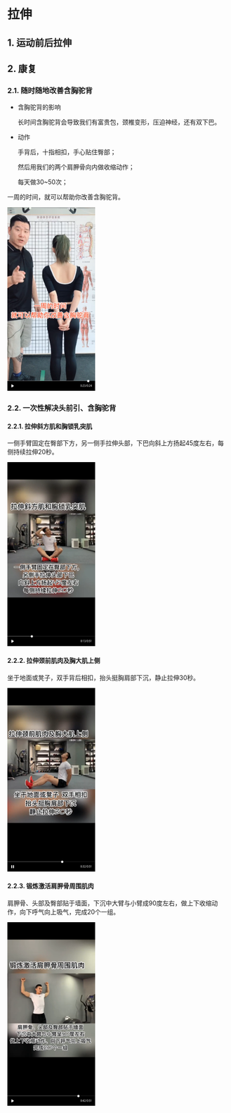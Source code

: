 # 拉伸

## 1. 运动前后拉伸

## 2. 康复

### 2.1. 随时随地改善含胸驼背

- 含胸驼背的影响

  长时间含胸驼背会导致我们有富贵包，颈椎变形，压迫神经，还有双下巴。

- 动作

  手背后，十指相扣，手心贴住臀部；

  然后用我们的两个肩胛骨向内做收缩动作；

  每天做30~50次；


一周的时间，就可以帮助你改善含胸驼背。

<img src="https://github.com/lishide/DevFitnessGuide/raw/master/docs/assets/images/img_stretch_20191109185854.png" width = "200" alt="img_stretch_1.png"/>


### 2.2. 一次性解决头前引、含胸驼背

#### 2.2.1. 拉伸斜方肌和胸锁乳突肌


一侧手臂固定在臀部下方，另一侧手拉伸头部，下巴向斜上方扬起45度左右，每侧持续拉伸20秒。

<img src="https://github.com/lishide/DevFitnessGuide/raw/master/docs/assets/images/img_stretch_20191109190342.png" width = "200" alt="img_stretch_2.png"/>


#### 2.2.2. 拉伸颈前肌肉及胸大肌上侧


坐于地面或凳子，双手背后相扣，抬头挺胸肩部下沉，静止拉伸30秒。

<img src="https://github.com/lishide/DevFitnessGuide/raw/master/docs/assets/images/img_stretch_20191109190311.png" width = "200" alt="img_stretch_3.png"/>


#### 2.2.3. 锻炼激活肩胛骨周围肌肉


肩胛骨、头部及臀部贴于墙面，下沉中大臂与小臂成90度左右，做上下收缩动作，向下呼气向上吸气，完成20个一组。

<img src="https://github.com/lishide/DevFitnessGuide/raw/master/docs/assets/images/img_stretch_20191109190333.png" width = "200" alt="img_stretch_4.png"/>


